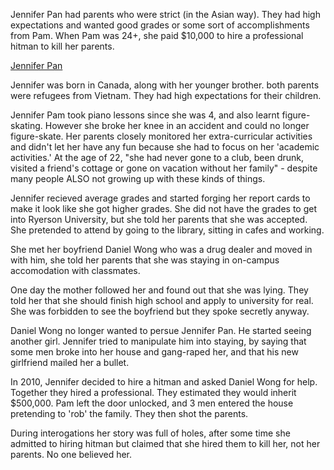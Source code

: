 Jennifer Pan had parents who were strict (in the Asian way). They had high expectations and wanted good grades or some sort of accomplishments from Pam. When Pam was 24+, she paid $10,000 to hire a professional hitman to kill her parents. 

[Jennifer Pan](https://en.wikipedia.org/wiki/Jennifer_Pan)

Jennifer was born in Canada, along with her younger brother. both parents were refugees from Vietnam. They had high expectations for their children.

Jennifer Pam took piano lessons since she was 4, and also learnt figure-skating. However she broke her knee in an accident and could no longer figure-skate. Her parents closely monitored her extra-curricular activities and didn't let her have any fun because she had to focus on her 'academic activities.' At the age of 22, "she had never gone to a club, been drunk, visited a friend's cottage or gone on vacation without her family" - despite many people ALSO not growing up with these kinds of things. 

Jennifer recieved average grades and started forging her report cards to make it look like she got higher grades. She did not have the grades to get into Ryerson University, but she told her parents  that she was accepted. She pretended to attend by going to the library, sitting in cafes and working.

She met her boyfriend Daniel Wong who was a drug dealer and moved in with him, she told her parents that she was staying in on-campus accomodation with classmates. 

One day the mother followed her and found out that she was lying. They told her that she should finish high school and apply to university for real. She was forbidden to see the boyfriend but they spoke secretly anyway.

Daniel Wong no longer wanted to persue Jennifer Pan. He started seeing another girl. Jennifer tried to manipulate him into staying, by saying that some men broke into her house and gang-raped her, and that his new girlfriend mailed her a bullet. 

In 2010, Jennifer decided to hire a hitman and asked Daniel Wong for help. Together they hired a professional. They estimated they would inherit $500,000. Pam left the door unlocked, and 3 men entered the house pretending to 'rob' the family. They then shot the parents. 

During interogations her story was full of holes, after some time she admitted to hiring hitman but claimed that she hired them to kill her, not her parents. No one believed her.